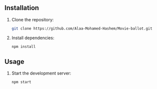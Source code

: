 ## Installation

1. Clone the repository:

   ```bash
   git clone https://github.com/Alaa-Mohamed-Hashem/Movie-ballot.git

1. Install dependencies:

   ```bash
   npm install

## Usage
1. Start the development server:

   ```bash
   npm start

